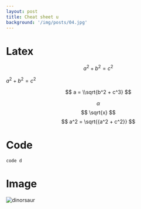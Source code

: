 ```yaml
---
layout: post
title: Cheat sheet u
background: '/img/posts/04.jpg'
---
```

# Latex
$$a^2 + b^2 = c^2$$


$a^2 + b^2 = c^2$

$$ a = \\sqrt{b^2 + c^3} $$

$$ \alpha $$
$$ \sqrt{x} $$
$$ a^2 = \sqrt{{a^2 + c^2}} $$
# Code
`code d`

# Image
![dinorsaur](/img/posts/01.jpg "Two dinorsaurs")

